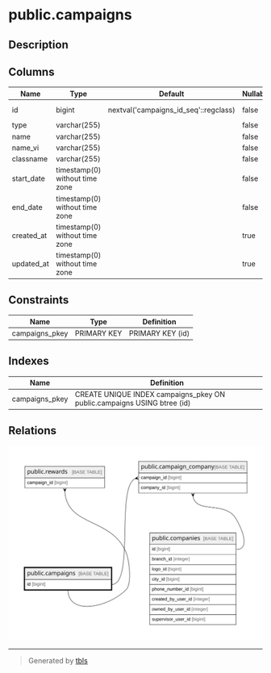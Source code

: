 # public.campaigns

## Description

## Columns

| Name       | Type                           | Default                               | Nullable | Children                                                                                  |
| ---------- | ------------------------------ | ------------------------------------- | -------- | ----------------------------------------------------------------------------------------- |
| id         | bigint                         | nextval('campaigns_id_seq'::regclass) | false    | [public.rewards](public.rewards.md) [public.campaign_company](public.campaign_company.md) |
| type       | varchar(255)                   |                                       | false    |                                                                                           |
| name       | varchar(255)                   |                                       | false    |                                                                                           |
| name_vi    | varchar(255)                   |                                       | false    |                                                                                           |
| classname  | varchar(255)                   |                                       | false    |                                                                                           |
| start_date | timestamp(0) without time zone |                                       | false    |                                                                                           |
| end_date   | timestamp(0) without time zone |                                       | false    |                                                                                           |
| created_at | timestamp(0) without time zone |                                       | true     |                                                                                           |
| updated_at | timestamp(0) without time zone |                                       | true     |                                                                                           |

## Constraints

| Name           | Type        | Definition       |
| -------------- | ----------- | ---------------- |
| campaigns_pkey | PRIMARY KEY | PRIMARY KEY (id) |

## Indexes

| Name           | Definition                                                              |
| -------------- | ----------------------------------------------------------------------- |
| campaigns_pkey | CREATE UNIQUE INDEX campaigns_pkey ON public.campaigns USING btree (id) |

## Relations

![er](public.campaigns.svg)

---

> Generated by [tbls](https://github.com/k1LoW/tbls)

